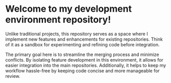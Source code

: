 # Welcome to my development environment repository!

Unlike traditional projects, this repository serves as a space where I implement new features and enhancements for existing repositories. Think of it as a sandbox for experimenting and refining code before integration.

The primary goal here is to streamline the merging process and minimize conflicts. By isolating feature development in this environment, it allows for easier integration into the main repositories. Additionally, it helps to keep my workflow hassle-free by keeping code concise and more manageable for review.
